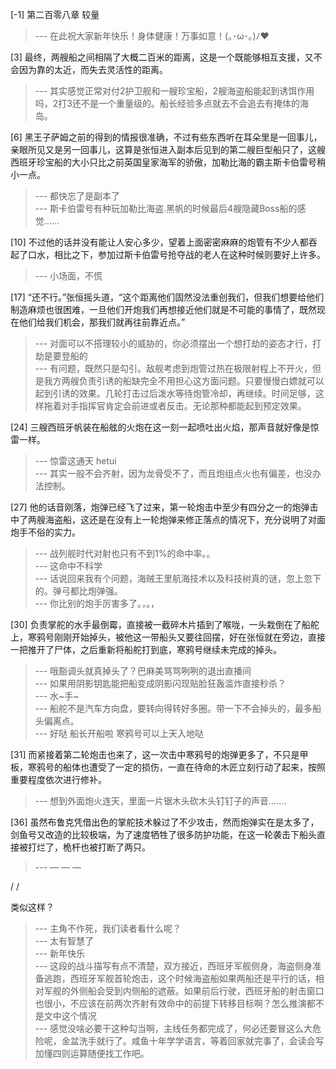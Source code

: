 
[-1] 第二百零八章 较量
>--- 在此祝大家新年快乐！身体健康！万事如意！(｡･ω･｡)ﾉ♥<br>

[3] 最终，两艘船之间相隔了大概二百米的距离，这是一个既能够相互支援，又不会因为靠的太近，而失去灵活性的距离。
>--- 其实感觉正常对付2护卫舰和一艘珍宝船，2艘海盗船能起到诱饵作用吗，2打3还不是一个重量级的。船长经验多点就去不会追去有掩体的海岛。<br>

[6] 黑王子萨姆之前的得到的情报很准确，不过有些东西听在耳朵里是一回事儿，亲眼所见又是另一回事儿，这算是张恒进入副本后见到的第二艘巨型船只了，这艘西班牙珍宝船的大小只比之前英国皇家海军的骄傲，加勒比海的霸主斯卡伯雷号稍小一点。
>--- 都快忘了是副本了<br>
>--- 斯卡伯雷号有种玩加勒比海盗.黑帆的时候最后4艘隐藏Boss船的感觉……<br>

[10] 不过他的话并没有能让人安心多少，望着上面密密麻麻的炮管有不少人都吞起了口水，相比之下，参加过斯卡伯雷号抢夺战的老人在这种时候则要好上许多。
>--- 小场面，不慌<br>

[17] “还不行。”张恒摇头道，“这个距离他们固然没法重创我们，但我们想要给他们制造麻烦也很困难，一旦他们开炮我们再想接近他们就是不可能的事情了，既然现在他们给我们机会，那我们就再往前靠近点。”
>--- 对面可以不搭理较小的威胁的，你必须摆出一个想打劫的姿态才行，打劫是要登船的<br>
>--- 有问题，既然只是勾引。敌舰考虑到炮管过热在极限射程上不开火，但是我方两艘负责引诱的船缺完全不用担心这方面问题。只要慢慢白嫖就可以起到引诱的效果。几轮打击过后泼水等待炮管冷却，再继续。时间足够，这样拖着对手指挥官肯定会前进或者反击。无论那种都能起到预定效果。<br>

[24] 三艘西班牙帆装在船舷的火炮在这一刻一起喷吐出火焰，那声音就好像是惊雷一样。
>--- 惊雷这通天  hetui<br>
>--- 其实一般不会齐射，因为龙骨受不了，而且炮组点火也有偏差，也没办法控制。<br>

[27] 他的话音刚落，炮弹已经飞了过来，第一轮炮击中至少有四分之一的炮弹击中了两艘海盗船，这还是在没有上一轮炮弹来修正落点的情况下，充分说明了对面炮手不俗的实力。
>--- 战列舰时代对射也只有不到1%的命中率。。<br>
>--- 这命中不科学<br>
>--- 话说回来我有个问题，海贼王里航海技术以及科技树真的谜，忽上忽下的。弹弓都比炮弹强。<br>
>--- 你比别的炮手厉害多了。，。，<br>

[30] 负责掌舵的水手最倒霉，直接被一截碎木片插到了喉咙，一头栽倒在了船舵上，寒鸦号刚刚开始掉头，被他这一带船头又要往回摆，好在张恒就在旁边，直接一把推开了尸体，之后重新将船舵打到底，寒鸦号继续未完成的掉头。
>--- 哦豁调头就真掉头了？巴麻美骂骂咧咧的退出直播间<br>
>--- 如果用阴影钥匙能把船变成阴影闪现贴脸狂轰滥炸直接秒杀？<br>
>--- 水~手~<br>
>--- 船舵不是汽车方向盘，要转向得转好多圈。带一下不会掉头的，最多船头偏离点。<br>
>--- 好哒 船长开船啦 寒鸦号可以上天入地哒<br>

[31] 而紧接着第二轮炮击也来了，这一次击中寒鸦号的炮弹更多了，不只是甲板，寒鸦号的船体也遭受了一定的损伤，一直在待命的木匠立刻行动了起来，按照重要程度依次进行修补。
>--- 想到外面炮火连天，里面一片锯木头砍木头钉钉子的声音.......<br>

[36] 虽然布鲁克凭借出色的掌舵技术躲过了不少攻击，然而炮弹实在是太多了，剑鱼号又改造的比较极端，为了速度牺牲了很多防护功能，在这一轮袭击下船头直接被打烂了，桅杆也被打断了两只。
>--- —  —  —

  /      /

类似这样？<br>
>--- 主角不作死，我们读者看什么呢？<br>
>--- 太有智慧了<br>
>--- 新年快乐<br>
>--- 这段的战斗描写有点不清楚，双方接近，西班牙军舰侧身，海盗侧身准备逃跑，西班牙军舰首轮炮击，这个时候海盗船如果两船还是平行的话，相对军舰的外侧船会受到内侧船的遮蔽。如果前后行驶，西班牙船的射击窗口也很小，不应该在前两次齐射有效命中的前提下转移目标啊？怎么推演都不是文中这个情况<br>
>--- 感觉没啥必要干这种勾当啊，主线任务都完成了，何必还要冒这么大危险呢，金盆洗手就行了。咸鱼十年学学语言，等着回家就完事了，会读会写加懂四则运算随便找工作吧。<br>
